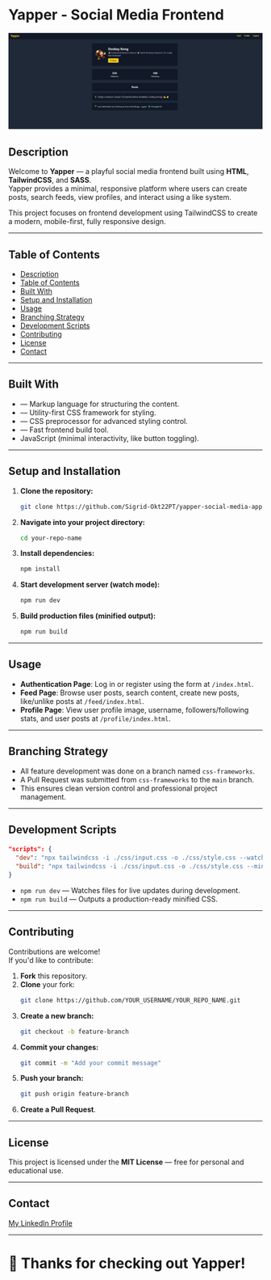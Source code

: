 # Yapper - Social Media Frontend
![Screenshot](screenshot-profile-yapper.png)



## Description

Welcome to **Yapper** — a playful social media frontend built using **HTML**, **TailwindCSS**, and **SASS**.\
Yapper provides a minimal, responsive platform where users can create posts, search feeds, view profiles, and interact using a like system.

This project focuses on frontend development using TailwindCSS to create a modern, mobile-first, fully responsive design.

---

## Table of Contents

- [Description](#description)
- [Table of Contents](#table-of-contents)
- [Built With](#built-with)
- [Setup and Installation](#setup-and-installation)
- [Usage](#usage)
- [Branching Strategy](#branching-strategy)
- [Development Scripts](#development-scripts)
- [Contributing](#contributing)
- [License](#license)
- [Contact](#contact)

---

## Built With

- &#x20;— Markup language for structuring the content.
- &#x20;— Utility-first CSS framework for styling.
- &#x20;— CSS preprocessor for advanced styling control.
- &#x20;— Fast frontend build tool.
- JavaScript (minimal interactivity, like button toggling).

---

## Setup and Installation

1. **Clone the repository:**

   ```bash
   git clone https://github.com/Sigrid-Okt22PT/yapper-social-media-app.git
   ```

2. **Navigate into your project directory:**

   ```bash
   cd your-repo-name
   ```

3. **Install dependencies:**

   ```bash
   npm install
   ```

4. **Start development server (watch mode):**

   ```bash
   npm run dev
   ```

5. **Build production files (minified output):**

   ```bash
   npm run build
   ```

---

## Usage

- **Authentication Page**: Log in or register using the form at `/index.html`.
- **Feed Page**: Browse user posts, search content, create new posts, like/unlike posts at `/feed/index.html`.
- **Profile Page**: View user profile image, username, followers/following stats, and user posts at `/profile/index.html`.

---

## Branching Strategy

- All feature development was done on a branch named `css-frameworks`.
- A Pull Request was submitted from `css-frameworks` to the `main` branch.
- This ensures clean version control and professional project management.

---

## Development Scripts

```json
"scripts": {
  "dev": "npx tailwindcss -i ./css/input.css -o ./css/style.css --watch",
  "build": "npx tailwindcss -i ./css/input.css -o ./css/style.css --minify"
}
```

- `npm run dev` — Watches files for live updates during development.
- `npm run build` — Outputs a production-ready minified CSS.

---

## Contributing

Contributions are welcome!\
If you'd like to contribute:

1. **Fork** this repository.
2. **Clone** your fork:
   ```bash
   git clone https://github.com/YOUR_USERNAME/YOUR_REPO_NAME.git
   ```
3. **Create a new branch:**
   ```bash
   git checkout -b feature-branch
   ```
4. **Commit your changes:**
   ```bash
   git commit -m "Add your commit message"
   ```
5. **Push your branch:**
   ```bash
   git push origin feature-branch
   ```
6. **Create a Pull Request**.

---

## License

This project is licensed under the **MIT License** — free for personal and educational use.

---

## Contact

[My LinkedIn Profile](https://www.linkedin.com/in/sigrid-johanne-husev%C3%A5g-132513a5/)

---

# 🎉 Thanks for checking out Yapper!
